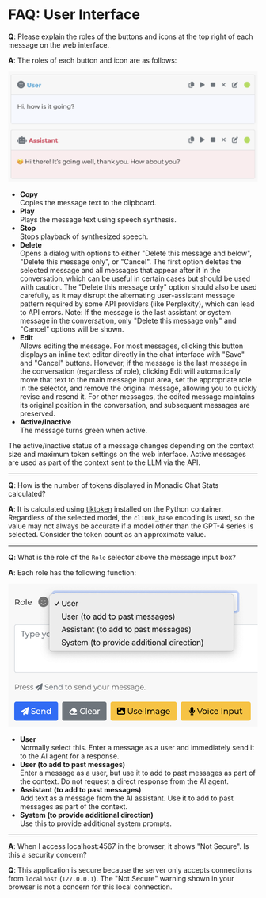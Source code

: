 # FAQ: User Interface

**Q**: Please explain the roles of the buttons and icons at the top right of each message on the web interface.

**A**: The roles of each button and icon are as follows:

![](../assets/images/message-buttons.png ':size=600')

- **Copy**<br />Copies the message text to the clipboard.
- **Play**<br />Plays the message text using speech synthesis.
- **Stop**<br />Stops playback of synthesized speech.
- **Delete**<br />Opens a dialog with options to either "Delete this message and below", "Delete this message only", or "Cancel". The first option deletes the selected message and all messages that appear after it in the conversation, which can be useful in certain cases but should be used with caution. The "Delete this message only" option should also be used carefully, as it may disrupt the alternating user-assistant message pattern required by some API providers (like Perplexity), which can lead to API errors. Note: If the message is the last assistant or system message in the conversation, only "Delete this message only" and "Cancel" options will be shown.
- **Edit**<br />Allows editing the message. For most messages, clicking this button displays an inline text editor directly in the chat interface with "Save" and "Cancel" buttons. However, if the message is the last message in the conversation (regardless of role), clicking Edit will automatically move that text to the main message input area, set the appropriate role in the selector, and remove the original message, allowing you to quickly revise and resend it. For other messages, the edited message maintains its original position in the conversation, and subsequent messages are preserved.
- **Active/Inactive**<br />The message turns green when active.

The active/inactive status of a message changes depending on the context size and maximum token settings on the web interface. Active messages are used as part of the context sent to the LLM via the API.

---

**Q**: How is the number of tokens displayed in Monadic Chat Stats calculated?

**A**: It is calculated using [tiktoken](https://github.com/openai/tiktoken) installed on the Python container.  Regardless of the selected model, the `cl100k_base` encoding is used, so the value may not always be accurate if a model other than the GPT-4 series is selected. Consider the token count as an approximate value.

---

**Q**: What is the role of the `Role` selector above the message input box?

**A**: Each role has the following function:

![](../assets/images/role-selector.png ':size=400')

- **User**<br />Normally select this. Enter a message as a user and immediately send it to the AI agent for a response.
- **User (to add to past messages)**<br />Enter a message as a user, but use it to add to past messages as part of the context. Do not request a direct response from the AI agent.
- **Assistant (to add to past messages)**<br />Add text as a message from the AI assistant. Use it to add to past messages as part of the context.
- **System (to provide additional direction)**<br />Use this to provide additional system prompts.

---

**A**: When I access localhost:4567 in the browser, it shows "Not Secure". Is this a security concern?

**Q**: This application is secure because the server only accepts connections from `localhost` (`127.0.0.1`). The "Not Secure" warning shown in your browser is not a concern for this local connection.
